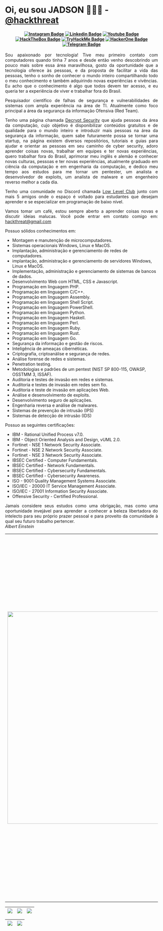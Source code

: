 # Oi, eu sou JADSON 👨🏻‍💻 - <a href="https://medium.com/@hackthreat">@hackthreat</a>

<h4 align="center">

[![Instagram Badge](https://img.shields.io/badge/Instagram-E4405F?style=for-the-badge&logo=instagram&logoColor=white)](https://www.instagram.com/hackthreat/)
[![Linkedin Badge](https://img.shields.io/badge/-Linkedin-blue?style=for-the-badge&logo=Linkedin&logoColor=white&link=https://github.com/hackthreat)](https://www.linkedin.com/in/hackthreat/)
[![Youtube Badge](https://img.shields.io/badge/YouTube-FF0000?style=for-the-badge&logo=youtube&logoColor=white)](https://www.youtube.com/@h4ckthreat)
[![HackTheBox Badge](https://img.shields.io/badge/HackTheBox-111927?style=for-the-badge&logo=Hack%20The%20Box&logoColor=9FEF00)](https://app.hackthebox.com/profile/1163217)
[![TryHackMe Badge](https://img.shields.io/badge/-TryHackMe-%23212C42?style=for-the-badge&logo=tryhackme&logoColor=white)](https://tryhackme.com/p/hackthreat)
[![HackerOne Badge](https://img.shields.io/badge/-HackerOne-%23494649?style=for-the-badge&logo=hackerone&logoColor=white)](https://tryhackme.com/p/hackthreat)
[![Telegram Badge](https://img.shields.io/badge/Telegram-2CA5E0?style=for-the-badge&logo=telegram&logoColor=white)](https://t.me/hackthreat)
 
</h4>

<p align="justify">Sou apaixonado por tecnologia! Tive meu primeiro contato com computadores quando tinha 7 anos e desde então venho descobrindo um pouco mais sobre essa área maravilhosa, gosto da oportunidade que a tecnologia oferece às pessoas, e da proposta de facilitar a vida das pessoas, tenho o sonho de conhecer o mundo inteiro compartilhando todo o meu conhecimento e também adquirindo novas experiências e vivências. Eu acho que o conhecimento é algo que todos devem ter acesso, e eu queria ter a experiência de viver e trabalhar fora do Brasil.</p>

<p align="justify">Pesquisador científico de falhas de segurança e vulnerabilidades de sistemas com ampla experiência na área de TI. Atualmente como foco principal a área da segurança da informação Ofensiva (Red Team).</p>

<p align="justify">Tenho uma página chamada <a href="https://www.instagram.com/decryptsec/">Decrypt Security</a> que ajuda pessoas da área da computação, cujo objetivo é disponibilizar conteúdos gratuitos e de qualidade para o mundo inteiro e introduzir mais pessoas na área da segurança da informação, quem sabe futuramente possa se tornar uma startup, na página existem diversos repositórios, tutoriais e guias para ajudar e orientar as pessoas em seu caminho de cyber security, adoro aprender coisas novas, trabalhar em equipes e ter novas experiências, quero trabalhar fora do Brasil, aprimorar meu inglês e alemão e conhecer novas culturas, pessoas e ter novas experiências, atualmente graduado em ciência da computação e em engenharia da computação, e dedico meu tempo aos estudos para me tornar um pentester, um analista e desenvolvedor de exploits, um analista de malware e um engenheiro reverso melhor a cada dia.</p>

<p align="justify">Tenho uma comunidade no Discord chamada <a href="https://www.instagram.com/lowlevelclub/">Low Level Club</a> junto com mais 5 amigos onde o espaço é voltado para estudantes que desejam aprender e se especializar em programação de baixo nível.</p>

<p align="justify">Vamos tomar um café, estou sempre aberto a aprender coisas novas e discutir ideias malucas. Você pode entrar em contato comigo em: <a href=mailto:hackthreat@gmail.com>hackthreat@gmail.com</a></p>

Possuo sólidos conhecimentos em:
<ul>
        <li>
          Montagem e manutenção de microcomputadores.
        </li>
        <li>
          Sistemas operacionais Windows, Linux e MacOS.
        </li>
        <li>
          Implantação, administração e gerenciamento de redes de computadores.
        </li>
        <li>
          implantação, administração e gerenciamento de servidores Windows, Linux e MacOS. 
        </li>
        <li>
          Implementação, administração e gerenciamento de sistemas de bancos de dados. 
        </li>
        <li>
          Desenvolvimento Web com HTML, CSS e Javascript. 
        </li>
        <li>
          Programação em linguagem PHP. 
        </li>
        <li>
          Programação em linguagem C/C++.
        </li>
        <li>
          Programação em linguagem Assembly.
        </li>
        <li>
          Programação em linguagem Shell Script.
        </li>
        <li>
          Programação em linguagem PowerShell.
        </li>
        <li>
          Programação em linguagem Python.
        </li>
         <li>
          Programação em linguagem Haskell.
        </li>
        <li>
          Programação em linguagem Perl.
        </li>
        <li>
          Programação em linguagem Ruby.
        </li>
        <li>
          Programação em linguagem Rust.
        </li>
        <li>
          Programação em linguagem Go.
        </li>
        <li>
          Segurança da informação e gestão de riscos.
        </li>
        <li>
          Inteligência de ameaças cibernéticas.
        </li>
        <li>
          Criptografia, criptoanálise e segurança de redes.
        </li>
        <li>
          Análise forense de redes e sistemas.
        </li>
        <li>
          Penetration testing.
        </li>
        <li>
          Metodologias e padrões de um pentest (NIST SP 800-115, OWASP, OSSTMM 3, ISSAF).
        </li>
        <li>
          Auditoria e testes de invasão em redes e sistemas.
        </li>
        <li>
          Auditoria e testes de invasão em redes sem fio.
        </li>
        <li>
          Auditoria e teste de invasão em aplicações Web.
        </li>
        <li>
          Análise e desenvolvimento de exploits.
        </li>
        <li>
          Desenvolvimento seguro de aplicações.
        </li>
        <li>
          Engenharia reversa e análise de malwares.
        </li>
        <li>
          Sistemas de prevenção de intrusão (IPS)
        </li>
        <li>
          Sistemas de detecção de intrusão (IDS)
        </li>
</ul>

Possuo as seguintes certificações:
<ul>
        <li>
          IBM - Rational Unified Process v7.0.
        </li>
        <li>
          IBM - Object Oriented Analysis and Design, vUML 2.0.
        </li>
        <li>
          Fortinet - NSE 1 Network Security Associate.
        </li>
        <li>
          Fortinet - NSE 2 Network Security Associate.
        </li>
        <li>
          Fortinet - NSE 3 Network Security Associate.
        </li>
        <li>
          IBSEC Certified - Computer Fundamentals.
        </li>
        <li>
          IBSEC Certified - Network Fundamentals.
        </li>
        <li>
          IBSEC Certified - Cybersecurity Fundamentals.
        </li>
        <li>
          IBSEC Certified - Cybersecurity Awareness.
        </li>
         <li>
          ISO - 9001 Quality Management Systems Associate.
        </li>
         <li>
          ISO/IEC - 20000 IT Service Management Associate.
        </li>
         <li>
          ISO/IEC - 27001 Information Security Associate.
        </li>
        <li>
          Offensive Security - Certified Professional.
        </li>
</ul>

<p align="justify">Jamais considere seus estudos como uma obrigação, mas como uma oportunidade invejável para aprender a conhecer a beleza libertadora do intelecto para seu próprio prazer pessoal e para proveito da comunidade à qual seu futuro trabalho pertencer.<br><i>Albert Einstein</i></br></p>

<table border="0" cellspacing="0" cellpadding="0">
  <tr>
    <td style="border: 0";>
      <img width="700" src="https://i.imgur.com/7TxQnFN.png" />
    </td>
    <td style="border: 0";>
      <p align="justify">
        💻 Projeto focado em conteúdos de qualidade sobre segurança da informação: <a href="https://www.instagram.com/decryptsec/">Decrypt Security<a/>.
              <p align="justify">
        💻 Comunidade voltada para estudantes que desejam aprender e se especializar em programação de baixo nível: <a href="https://www.instagram.com/lowlevelclub/">Low Level Club<a/>.
      </p>
      <p align="justify">
       🌙 Fazendo conteúdos diários em: <a href="https://www.instagram.com/decryptsec/">Decrypt Security</a>, eu complemento esses conteúdos com: <a href="https://www.youtube.com/@decryptsec">vídeos no Youtube</a>.
      </p>
      <h3>Outros lugares onde você pode me encontrar:</h3>
      <ul>
        <li>
          🐦 <a href="https://twitter.com/hackthreat">Siga me no Twitter</a>
        </li>
        <li>
          📺 <a href="https://www.youtube.com/@h4ckthreat/">Inscreva-se no Youtube</a>
        </li>
        <li>
          📷 <a href="https://www.instagram.com/hackthreat/">Siga me no Instagram</a>
        </li>
        <li>
          📬 <a href=mailto:hackthreat@gmail.com>Entre em contato comigo no e-mail</a>
        </li>
      </ul>
    </td>
  </tr>
</table>

| ![](http://github-profile-summary-cards.vercel.app/api/cards/stats?username=hackthreat&theme=nord_dark) | ![](http://github-profile-summary-cards.vercel.app/api/cards/repos-per-language?username=hackthreat&hide=Html&theme=nord_dark) | ![](http://github-profile-summary-cards.vercel.app/api/cards/most-commit-language?username=hackthreat&theme=nord_dark) |
| :-: | :-: | :-: |

| ![](http://github-profile-summary-cards.vercel.app/api/cards/profile-details?username=hackthreat&theme=nord_dark) | ![](https://github-readme-streak-stats.herokuapp.com/?user=hackthreat&hide_border=true&date_format=M%20j%5B%2C%20Y%5D&background=2D3742&stroke=2D3742&ring=6bbbca&fire=6bbbca&currStreakNum=fff&sideNums=6bbbca&currStreakLabel=6bbbca&sideLabels=fff&dates=fff) |
| :-: | :-: |
